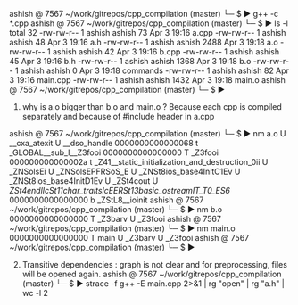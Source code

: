 ashish @ 7567 ~/work/gitrepos/cpp_compilation (master)
└─ $ ▶ g++ -c *.cpp
ashish @ 7567 ~/work/gitrepos/cpp_compilation (master)
└─ $ ▶ ls -l
total 32
-rw-rw-r-- 1 ashish ashish   73 Apr  3 19:16 a.cpp
-rw-rw-r-- 1 ashish ashish   48 Apr  3 19:16 a.h
-rw-rw-r-- 1 ashish ashish 2488 Apr  3 19:18 a.o
-rw-rw-r-- 1 ashish ashish   42 Apr  3 19:16 b.cpp
-rw-rw-r-- 1 ashish ashish   45 Apr  3 19:16 b.h
-rw-rw-r-- 1 ashish ashish 1368 Apr  3 19:18 b.o
-rw-rw-r-- 1 ashish ashish    0 Apr  3 19:18 commands
-rw-rw-r-- 1 ashish ashish   82 Apr  3 19:16 main.cpp
-rw-rw-r-- 1 ashish ashish 1432 Apr  3 19:18 main.o
ashish @ 7567 ~/work/gitrepos/cpp_compilation (master)
└─ $ ▶

1. why is a.o bigger than b.o and main.o ?
   Because each cpp is compiled separately and because of #include header in a.cpp

ashish @ 7567 ~/work/gitrepos/cpp_compilation (master)
└─ $ ▶ nm a.o
                 U __cxa_atexit
                 U __dso_handle
0000000000000068 t _GLOBAL__sub_I__Z3fooi
0000000000000000 T _Z3fooi
000000000000002a t _Z41__static_initialization_and_destruction_0ii
                 U _ZNSolsEi
                 U _ZNSolsEPFRSoS_E
                 U _ZNSt8ios_base4InitC1Ev
                 U _ZNSt8ios_base4InitD1Ev
                 U _ZSt4cout
                 U _ZSt4endlIcSt11char_traitsIcEERSt13basic_ostreamIT_T0_ES6_
0000000000000000 b _ZStL8__ioinit
ashish @ 7567 ~/work/gitrepos/cpp_compilation (master)
└─ $ ▶ nm b.o
0000000000000000 T _Z3barv
                 U _Z3fooi
ashish @ 7567 ~/work/gitrepos/cpp_compilation (master)
└─ $ ▶ nm main.o
0000000000000000 T main
                 U _Z3barv
                 U _Z3fooi
ashish @ 7567 ~/work/gitrepos/cpp_compilation (master)
└─ $ ▶

2. Transitive dependencies : graph is not clear and for preprocessing, files will be opened again.
ashish @ 7567 ~/work/gitrepos/cpp_compilation (master)
└─ $ ▶ strace -f g++ -E main.cpp  2>&1 | rg "open" | rg "a\.h" | wc -l
2
